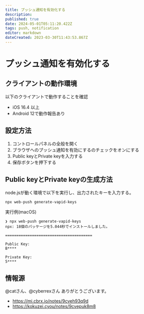 ```yaml
---
title: プッシュ通知を有効化する
description: 
published: true
date: 2024-05-01T05:11:20.422Z
tags: push, notification
editor: markdown
dateCreated: 2023-03-30T11:43:53.867Z
---
```


# プッシュ通知を有効化する

## クライアントの動作環境

以下のクライアントで動作することを確認

- iOS 16.4 以上
- Android 12で動作報告あり

## 設定方法

1. コントロールパネルの全般を開く
2. ブラウザへのプッシュ通知を有効にするのチェックをオンにする
3. Public keyとPrivate keyを入力する
4. 保存ボタンを押下する

## Public keyとPrivate keyの生成方法

node.jsが動く環境で以下を実行し、出力されたキーを入力する。

```sh
npx web-push generate-vapid-keys
```

実行例(macOS)

```
❯ npx web-push generate-vapid-keys
npx: 18個のパッケージを5.044秒でインストールしました。

=======================================

Public Key:
B****

Private Key:
5****
```

## 情報源

@catさん、@cyberrexさん ありがとうございます。

- https://mi.cbrx.io/notes/9cveh93q9d
- https://kokuzei.cyou/notes/9cvepuk8m8